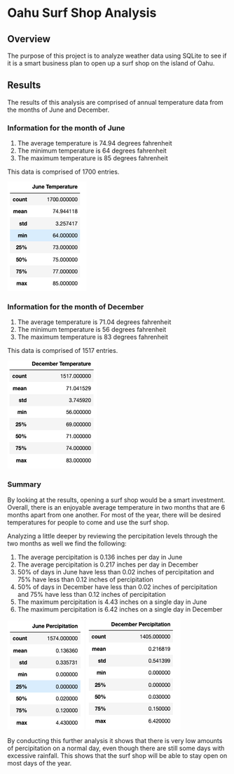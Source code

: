 # Oahu Surf Shop Analysis

## Overview

The purpose of this project is to analyze weather data using SQLite to see if it is a smart business plan to open up a surf shop on the island of Oahu.

## Results 

The results of this analysis are comprised of annual temperature data from the months of June and December.

### Information for the month of June 

1. The average temperature is 74.94 degrees fahrenheit
2. The minimum temperature is 64 degrees fahrenheit
3. The maximum temperature is 85 degrees fahrenheit

This data is comprised of 1700 entries.

![](resources/june_temp.png)

### Information for the month of December

1. The average temperature is 71.04 degrees fahrenheit
2. The minimum temperature is 56 degrees fahrenheit
3. The maximum temperature is 83 degrees fahrenheit

This data is comprised of 1517 entries.

![](resources/dec_temp.png)

### Summary

By looking at the results, opening a surf shop would be a smart investment. Overall, there is an enjoyable average temperature in two months that are 6 months apart from one another. For most of the year, there will be desired temperatures for people to come and use the surf shop.

Analyzing a little deeper by reviewing the percipitation levels through the two months as well we find the following:

1. The average percipitation is 0.136 inches per day in June
2. The average percipitation is 0.217 inches per day in December
3. 50% of days in June have less than 0.02 inches of percipitation and 75% have less than 0.12 inches of percipitation
4. 50% of days in December have less than 0.02 inches of percipitation and 75% have less than 0.12 inches of percipitation
5. The maximum percipitation is 4.43 inches on a single day in June
6. The maximum percipitation is 6.42 inches on a single day in December

![](resources/jun_percip.png)
![](resources/dec_percip.png)

By conducting this further analysis it shows that there is very low amounts of percipitation on a normal day, even though there are still some days with excessive rainfall. This shows that the surf shop will be able to stay open on most days of the year. 
